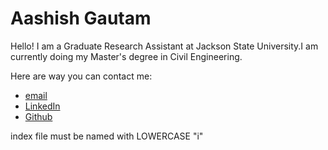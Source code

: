 # Aashish Gautam
Hello! I am a Graduate Research Assistant at Jackson State University.I am currently doing my Master's degree in Civil Engineering.

Here are way you can contact me:
* [email](mailto:aashishgautam533@gmail.com)
* [LinkedIn](https://www.linkedin.com/in/aashishgautam11/)
* [Github](https://github.com/Aashish-JSU)

index file must be named with LOWERCASE "i"
